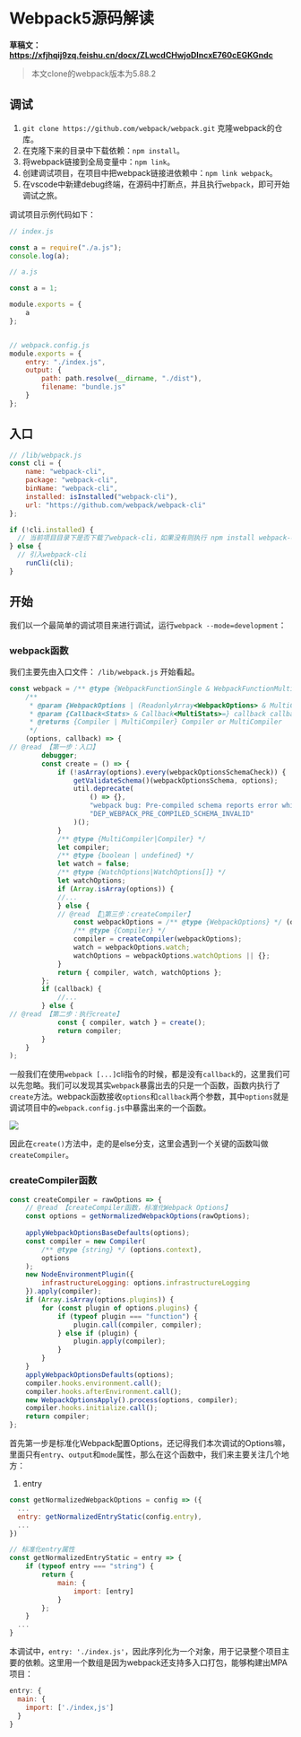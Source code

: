 # Webpack5源码解读

**草稿文：https://xfjhqij9zq.feishu.cn/docx/ZLwcdCHwjoDIncxE760cEGKGndc**

> 本文clone的webpack版本为5.88.2

## 调试

1. `git clone https://github.com/webpack/webpack.git` 克隆webpack的仓库。
2. 在克隆下来的目录中下载依赖：`npm install`。
3. 将webpack链接到全局变量中：`npm link`。
4. 创建调试项目，在项目中把webpack链接进依赖中：`npm link webpack`。
5. 在vscode中新建debug终端，在源码中打断点，并且执行`webpack`，即可开始调试之旅。

调试项目示例代码如下：


```js
// index.js

const a = require("./a.js");
console.log(a);

// a.js

const a = 1;

module.exports = {
	a
};


// webpack.config.js
module.exports = {
	entry: "./index.js",
	output: {
		path: path.resolve(__dirname, "./dist"),
		filename: "bundle.js"
	}
};
```

## 入口

```js
// /lib/webpack.js
const cli = {
	name: "webpack-cli",
	package: "webpack-cli",
	binName: "webpack-cli",
	installed: isInstalled("webpack-cli"),
	url: "https://github.com/webpack/webpack-cli"
};

if (!cli.installed) {
  // 当前项目目录下是否下载了webpack-cli，如果没有则执行 npm install webpack-cli -D
} else {
  // 引入webpack-cli
	runCli(cli);
}


```

## 开始

我们以一个最简单的调试项目来进行调试，运行`webpack --mode=development`：

### webpack函数

我们主要先由入口文件： `/lib/webpack.js` 开始看起。

```js
const webpack = /** @type {WebpackFunctionSingle & WebpackFunctionMulti} */ (
	/**
	 * @param {WebpackOptions | (ReadonlyArray<WebpackOptions> & MultiCompilerOptions)} options options
	 * @param {Callback<Stats> & Callback<MultiStats>=} callback callback
	 * @returns {Compiler | MultiCompiler} Compiler or MultiCompiler
	 */
	(options, callback) => {
// @read 【第一步：入口】
		debugger;
		const create = () => {
			if (!asArray(options).every(webpackOptionsSchemaCheck)) {
				getValidateSchema()(webpackOptionsSchema, options);
				util.deprecate(
					() => {},
					"webpack bug: Pre-compiled schema reports error while real schema is happy. This has performance drawbacks.",
					"DEP_WEBPACK_PRE_COMPILED_SCHEMA_INVALID"
				)();
			}
			/** @type {MultiCompiler|Compiler} */
			let compiler;
			/** @type {boolean | undefined} */
			let watch = false;
			/** @type {WatchOptions|WatchOptions[]} */
			let watchOptions;
			if (Array.isArray(options)) {
			//...
			} else {
            // @read 【🌟第三步：createCompiler】
				const webpackOptions = /** @type {WebpackOptions} */ (options);
				/** @type {Compiler} */
				compiler = createCompiler(webpackOptions);
				watch = webpackOptions.watch;
				watchOptions = webpackOptions.watchOptions || {};
			}
			return { compiler, watch, watchOptions };
		};
		if (callback) {
			//...
		} else {
// @read 【第二步：执行create】
			const { compiler, watch } = create();
			return compiler;
		}
	}
);
```

一般我们在使用`webpack [...]`cli指令的时候，都是没有`callback`的，这里我们可以先忽略。我们可以发现其实`webpack`暴露出去的只是一个函数，函数内执行了`create`方法。webpack函数接收`options`和`callback`两个参数，其中`options`就是调试项目中的`webpack.config.js`中暴露出来的一个函数。

![](https://files.mdnice.com/user/37776/57319534-0f06-4406-9565-99be5baaa0ec.png)

因此在`create()`方法中，走的是else分支，这里会遇到一个关键的函数叫做`createCompiler`。

### createCompiler函数

```js
const createCompiler = rawOptions => {
	// @read 【createCompiler函数，标准化Webpack Options】
	const options = getNormalizedWebpackOptions(rawOptions);
	
	applyWebpackOptionsBaseDefaults(options);
	const compiler = new Compiler(
		/** @type {string} */ (options.context),
		options
	);
	new NodeEnvironmentPlugin({
		infrastructureLogging: options.infrastructureLogging
	}).apply(compiler);
	if (Array.isArray(options.plugins)) {
		for (const plugin of options.plugins) {
			if (typeof plugin === "function") {
				plugin.call(compiler, compiler);
			} else if (plugin) {
				plugin.apply(compiler);
			}
		}
	}
	applyWebpackOptionsDefaults(options);
	compiler.hooks.environment.call();
	compiler.hooks.afterEnvironment.call();
	new WebpackOptionsApply().process(options, compiler);
	compiler.hooks.initialize.call();
	return compiler;
};
```

首先第一步是标准化Webpack配置Options，还记得我们本次调试的Options嘛，里面只有`entry`、`output`和`mode`属性，那么在这个函数中，我们来主要关注几个地方：

1. entry

```js
const getNormalizedWebpackOptions = config => ({
  ...
  entry: getNormalizedEntryStatic(config.entry),
  ...
})

// 标准化entry属性
const getNormalizedEntryStatic = entry => {
	if (typeof entry === "string") {
		return {
			main: {
				import: [entry]
			}
		};
	}
  ...
}
```

本调试中，`entry: './index.js'`，因此序列化为一个对象，用于记录整个项目主要的依赖。这里用一个数组是因为webpack还支持多入口打包，能够构建出MPA项目：
```js
entry: {
  main: {
    import: ['./index,js']
  }
}
```




